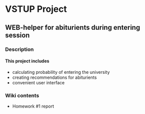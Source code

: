 # VSTUP Project
## WEB-helper for abiturients during entering session
### Description
#### This project includes
* calculating probability of entering the university
* creating recommendations for abiturients
* convenient user interface
### Wiki contents
* Homework #1 report